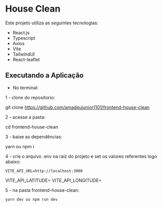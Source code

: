 # House Clean

Este projeto utiliza as seguintes tecnologias:

- React.js
- Typescript
- Axios
- Vite
- TailwindUI
- React-leaflet

## Executando a Aplicação

- No terminal:

1 - clone do repositorio: 

  git clone https://github.com/amadeujunior1101/frontend-house-clean

2 - acesse a pasta:

  cd frontend-house-clean

3 - baixe as dependências:

  yarn ou npm i

4 - crie o arquivo .env na raíz do projeto e set os valores referentes logo abaixo:

	VITE_API_URL=http://localhost:3000
  VITE_API_LATITUDE=
  VITE_API_LONGITUDE=
	
5 - na pasta frontend-house-clean:

	yarn dev ou npm run dev
